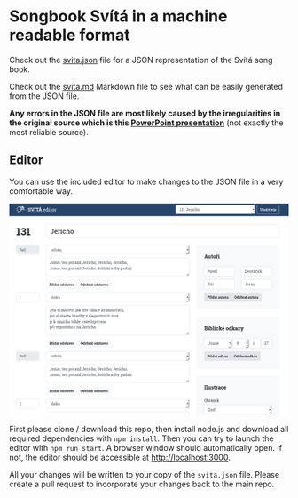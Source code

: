 # Songbook Svítá in a machine readable format

Check out the [svita.json](svita.json) file for a JSON representation of the
Svítá song book.

Check out the [svita.md](svita.md) Markdown file to see what can be easily
generated from the JSON file.

**Any errors in the JSON file are most likely caused by the irregularities in
the original source which is this [PowerPoint presentation](https://www.evangnet.cz/materialy/liturgie/683-svita_texty_pro_dataprojektor)**
(not exactly the most reliable source).

## Editor

You can use the included editor to make changes to the JSON file in a very 
comfortable way.

<img src="./editor-screenshot.png" />

First please clone / download this repo, then install node.js and download all
required dependencies with `npm install`.  Then you can try to launch the
editor with `npm run start`. A browser window should automatically open.
If not, the editor should be accessible at [http://localhost:3000](http://localhost:3000).

All your changes will be written to your copy of the `svita.json` file.
Please create a pull request to incorporate your changes back to the main repo.



